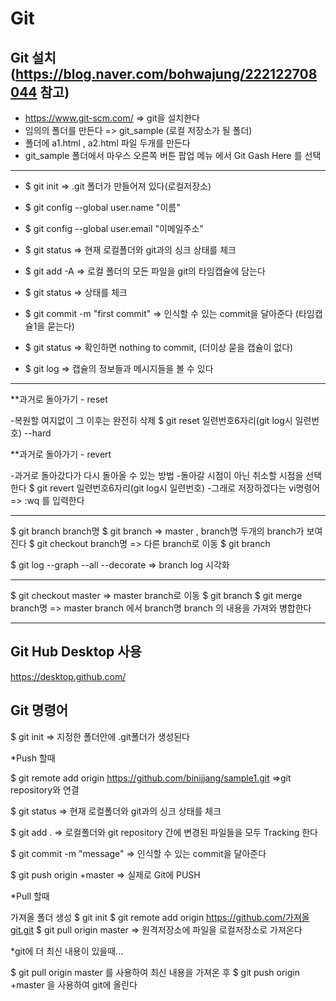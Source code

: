 # Git

## Git 설치 (https://blog.naver.com/bohwajung/222122708044 참고)
  - https://www.git-scm.com/   => git을 설치한다
- 임의의 폴더를 만든다 =>  git_sample   (로컬 저장소가 될 폴더)
- 폴더에 a1.html , a2.html 파일 두개를 만든다
- git_sample 폴더에서 마우스 오른쪽 버튼 팝업 메뉴 에서 Git Gash Here 를 선택

---------------------------------------------------------------------------------------------------

- $ git init       =>   .git 폴더가 만들어져 있다(로컬저장소)
- $ git config --global user.name "이름"
- $ git config --global user.email "이메일주소"
 
- $ git status     => 현재 로컬폴더와 git과의 싱크 상태를 체크
- $ git add -A     => 로컬 폴더의 모든 파일을 git의 타임캡슐에 담는다
- $ git status     => 상태를 체크
- $ git commit -m "first commit"    => 인식할 수 있는 commit을 달아준다 (타임캡슐1을 묻는다)
- $ git status     =>  확인하면 nothing to commit,  (더이상 묻을 캡슐이 없다)

- $ git log    =>  캡슐의 정보들과 메시지들을 볼 수 있다 

--------------------------------------------------------------------------------------------------------

**과거로 돌아가기 - reset

-복원할 여지없이 그 이후는 완전히 삭제
  $ git reset 일련번호6자리(git log시 일련번호) --hard  

**과거로 돌아가기 - revert

-과거로 돌아갔다가 다시 돌아올 수 있는 방법
-돌아갈 시점이 아닌 취소할 시점을 선택한다
  $ git revert 일련번호6자리(git log시 일련번호) 
-그래로 저장하겠다는 vi명령어  =>  :wq 를 입력한다
 

----------------------------------------------------------------------------
<Branch>

$ git branch branch명 
$ git branch          =>   master , branch명  두개의 branch가 보여진다
$ git checkout branch명       => 다른 branch로 이동
$ git branch
  
$ git log --graph --all --decorate  => branch log 시각화
  
-------------------------------------------------------------------------
<Merge>

$ git checkout master    =>  master branch로 이동
$ git branch
$ git merge branch명   =>   master branch 에서 branch명 branch 의 내용을 가져와 병합한다

--------------------------------------------

## Git Hub Desktop 사용
https://desktop.github.com/

## Git 명령어
$ git init   => 지정한 폴더안에 .git폴더가 생성된다

*Push 할때

$ git remote add origin  https://github.com/binijjang/sample1.git  =>git repository와 연결

$ git status  => 현재 로컬폴더와 git과의 싱크 상태를 체크

$ git add .   => 로컬폴더와 git repository 간에 변경된 파일들을 모두 Tracking 한다

$ git commit -m "message" => 인식할 수 있는 commit을 달아준다

$ git push origin +master  => 실제로 Git에 PUSH


*Pull 할때

가져올 폴더 생성
$ git init
$ git remote add origin  https://github.com/가져올git.git
$ git pull origin master  => 원격저장소에 파일을 로컬저장소로 가져온다


*git에 더 최신 내용이 있을때...

$ git pull origin master 를 사용하여 최신 내용을 가져온 후
$ git push origin +master 을 사용하여 git에 올린다


